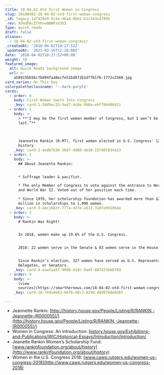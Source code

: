 ```yaml
---
title: 18.04.02 Otd First Woman in Congress
slug: 20180402-18-04-02-otd-first-woman-congress
_id: legacy-1a7420e9-5c4a-46a4-9b62-b1c543c47895
_rev: XOnQP8cIThhnw9BWFxV3h3
type: quick_reads
draft: false
aliases:
  - 18-04-02-otd-first-woman-congress/
_createdAt: '2018-04-02T10:27:52Z'
_updatedAt: '2021-03-16T12:28:08Z'
date: '2018-04-02T10:27:52+00:00'
weight: 50
featured_image:
  alt: Quick Reads background image
  url: >-
    a58915bb56c7b894faa0ecfe51bd8f2b1dff61f6-1772x2560.jpg
card_series: On This Day
colorpaletteclassname: '--dark-purple'
cards:
  - order: 0
    body: First Woman Sworn Into Congress
    _key: card-1-58d9ec33-9ad7-4c0e-9b0a-ebf79448bd11
  - order: 1
    body: >-
      > **‘I may be the first woman member of Congress, but I won’t be the
      last.”**  
        
        
        
      Jeannette Rankin (R-MT), first woman elected in U.S. Congress' 128-year
      history
    _key: card-2-aedb7630-3687-4d80-ab10-157d0f034a13
  - order: 2
    body: >-
      ## About Jeanette Rankin:


      * Suffrage leader & pacifist.

      * The only Member of Congress to vote against the entrance to World War I
      and World War II. Voted out of her position each time.

      * Since 1978, her scholarship foundation has awarded more than $2.5
      million in scholarships to 1,000 women.
    _key: card-3-4ec16b2f-777a-437e-a512-310fe9910b4e
  - order: 3
    body: >-
      # Rankin Was Right!


      In 2018, women make up 19.6% of the U.S. Congress.


      2018: 22 women serve in the Senate & 83 women serve in the House.


      Since Rankin’s election, 327 women have served as U.S. Representatives,
      Delegates, or Senators.
    _key: card-4-eaafaa5f-9908-419c-9adf-887d33bb878d
  - order: 4
    body: >-
      [view
      sources](https://smarthernews.com/18-04-02-otd-first-woman-congress/)
    _key: card-10-74da4e63-96f6-40c3-829d-d698760e836f

---
```

* Jeannette Rankin: [http://history.house.gov/People/Listing/R/RANKIN,-Jeannette-(R000055)/](http://history.house.gov/People/Listing/R/RANKIN,-Jeannette-(R000055)/)
* Women in Congress: An Introduction: [history.house.gov/Exhibitions-and-Publications/WIC/Historical-Essays/Introduction/Introduction/](http://history.house.gov/Exhibitions-and-Publications/WIC/Historical-Essays/Introduction/Introduction/)
* Jeanette Rankin Women’s Scholarship Fund: [www.rankinfoundation.org/about/history](http://www.rankinfoundation.org/about/history)
* Women in the U.S. Congress 2018: [www.cawp.rutgers.edu/women-us-congress-2018](http://www.cawp.rutgers.edu/women-us-congress-2018)
